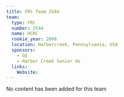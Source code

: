 ```yaml
---
title: FRC Team 2544
team:
  type: FRC
  number: 2544
  name: HCRC
  rookie_year: 2008
  location: Harborcreek, Pennsylvania, USA
  sponsors:
    - GE
    - Harbor Creek Senior Hs
  links:
    Website: 
---
```

No content has been added for this team
